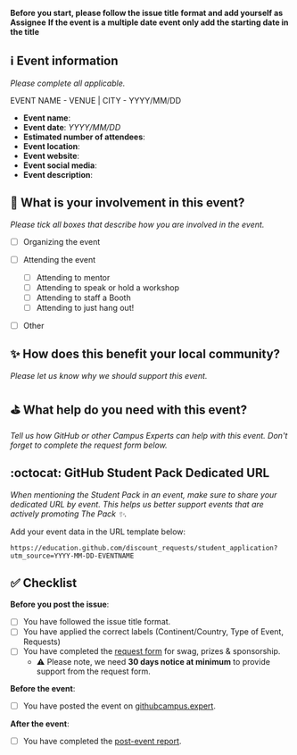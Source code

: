 **Before you start, please follow the issue title format and add yourself as Assignee**
**If the event is a multiple date event only add the starting date in the title**  

## ℹ️ Event information
_Please complete all applicable._

EVENT NAME - VENUE | CITY - YYYY/MM/DD

- **Event name**: 
- **Event date**: _YYYY/MM/DD_
- **Estimated number of attendees**: 
- **Event location**: 
- **Event website**: 
- **Event social media**: 
- **Event description**: 

## 🙋 What is your involvement in this event? 
_Please tick all boxes that describe how you are involved in the event._

- [ ] Organizing the event
- [ ] Attending the event
   - [ ] Attending to mentor
   - [ ] Attending to speak or hold a workshop 
   - [ ] Attending to staff a Booth
   - [ ] Attending to just hang out!
- [ ] Other


## ✨ How does this benefit your local community?
_Please let us know why we should support this event._


## ⛳️ What help do you need with this event?
_Tell us how GitHub or other Campus Experts can help with this event. Don't forget to complete the request form below._

## :octocat: GitHub Student Pack Dedicated URL
_When mentioning the Student Pack in an event, make sure to share your dedicated URL by event. This helps us better support events that are actively promoting The Pack :sparkles:._ 

Add your event data in the URL template below:

`https://education.github.com/discount_requests/student_application?utm_source=YYYY-MM-DD-EVENTNAME`

## ✅ Checklist

**Before you post the issue**: 
- [ ] You have followed the issue title format.
- [ ] You have applied the correct labels (Continent/Country, Type of Event, Requests)
- [ ] You have completed the [request form](https://airtable.com/shrFJe2Z0bAY6KRsY) for swag, prizes & sponsorship.
   - ⚠️ Please note, we need **30 days notice at minimum** to provide support from the request form.

**Before the event**: 
- [ ] You have posted the event on [githubcampus.expert](https://github.com/campus-experts/campus-experts.github.io).

**After the event**:  
- [ ] You have completed the [post-event report](https://github.com/campus-experts/being-an-expert/blob/master/post-event-reports/post-event-template.md).
